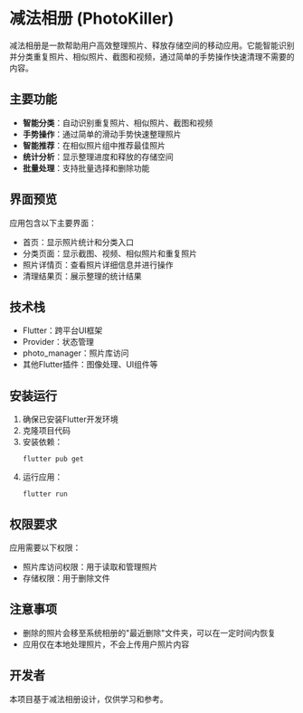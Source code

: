 # 减法相册 (PhotoKiller)

减法相册是一款帮助用户高效整理照片、释放存储空间的移动应用。它能智能识别并分类重复照片、相似照片、截图和视频，通过简单的手势操作快速清理不需要的内容。

## 主要功能

- **智能分类**：自动识别重复照片、相似照片、截图和视频
- **手势操作**：通过简单的滑动手势快速整理照片
- **智能推荐**：在相似照片组中推荐最佳照片
- **统计分析**：显示整理进度和释放的存储空间
- **批量处理**：支持批量选择和删除功能

## 界面预览

应用包含以下主要界面：
- 首页：显示照片统计和分类入口
- 分类页面：显示截图、视频、相似照片和重复照片
- 照片详情页：查看照片详细信息并进行操作
- 清理结果页：展示整理的统计结果

## 技术栈

- Flutter：跨平台UI框架
- Provider：状态管理
- photo_manager：照片库访问
- 其他Flutter插件：图像处理、UI组件等

## 安装运行

1. 确保已安装Flutter开发环境
2. 克隆项目代码
3. 安装依赖：
   ```
   flutter pub get
   ```
4. 运行应用：
   ```
   flutter run
   ```

## 权限要求

应用需要以下权限：
- 照片库访问权限：用于读取和管理照片
- 存储权限：用于删除文件

## 注意事项

- 删除的照片会移至系统相册的"最近删除"文件夹，可以在一定时间内恢复
- 应用仅在本地处理照片，不会上传用户照片内容

## 开发者

本项目基于减法相册设计，仅供学习和参考。
